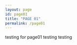 ```yaml
---
layout: page
id: page01
title: "PAGE 01"
permalink: /page01
---
```

<p>testing for page01 testing testing</p>
